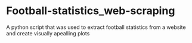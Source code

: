 # Football-statistics_web-scraping
A python script that was used to extract football statistics from a website and create visually apealling plots
